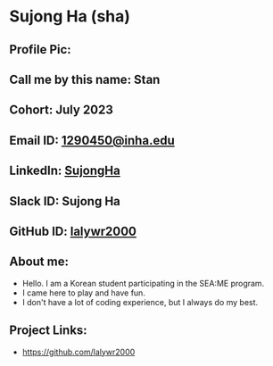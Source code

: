 # Sujong Ha (sha)
## Profile Pic:
## Call me by this name: Stan
## Cohort: July 2023
## Email ID: 1290450@inha.edu
## LinkedIn: [SujongHa](https://www.linkedin.com/in/%ED%95%99%EC%83%9D-%EA%B8%B0%EA%B3%84%EA%B3%B5%ED%95%99-%ED%95%98%EC%88%98%EC%A2%85-3364a6282/)
## Slack ID: Sujong Ha
## GitHub ID: [lalywr2000](https://github.com/lalywr2000)
## About me: 
- Hello. I am a Korean student participating in the SEA:ME program.
- I came here to play and have fun.
- I don't have a lot of coding experience, but I always do my best.
## Project Links:
- https://github.com/lalywr2000
